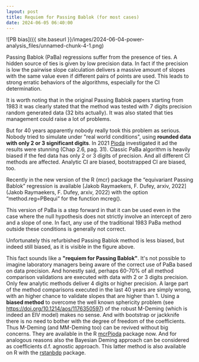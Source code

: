 ```yaml
---
layout: post
title: Requiem for Passing Bablok (for most cases)
date: 2024-06-05 06:40:00
---
```


![PB bias]({{ site.baseurl }}/images/2024-06-04-power-analysis_files/unnamed-chunk-4-1.png)

Passing Bablok (PaBa) regressions suffer from the presence of ties. A hidden source of ties is given by low precision data. In fact if the precision is low the pairwise slope calculation delivers a massive amount of slopes with the same value even if different pairs of points are used. This leads to strong erratic behaviors of the algorithms, especially for the CI determination.

It is worth noting that in the original Passing Bablok papers starting from 1983 it was clearly stated that the method was tested with 7 digits precision random generated data (32 bits actually). It was also stated that ties management could raise a lot of problems.

But for 40 years apparently nobody really took this problem as serious. Nobody tried to simulate under "real world conditions", using **rounded data with only 2 or 3 significant digits**. In 2021 [Pioda](https://arxiv.org/pdf/2105.04628) investigated it ad the results were stunning (Chap 2.6, pag. 31). Classic PaBa algorithm is heavily biased if the fed data has only 2 or 3 digits of precision. And all different CI methods are affected. Analytic CI are biased, bootstrapped CI are biased, too.

Recently in the new version of the R {mcr} package the “equivariant Passing Bablok” regression is available [Jakob Raymaekers, F. Dufey, arxiv, 2022](Jakob Raymaekers, F. Dufey, arxiv, 2022) with the option “method.reg=PBequi” for the function mcreg().

This version of PaBa is a step forward in that it can be used even in the case where the null hypothesis does not strictly involve an intercept of zero and a slope of one. In fact, any use of the traditional 1983 PaBa method outside these conditions is generally not correct.

Unfortunately this refurbished Passing Bablok method is less biased, but indeed still biased, as it is visible in the figure above.

This fact sounds like a **"requiem for Passing Bablok"**. It's not possible to imagine laboratory managers being aware of the correct use of PaBa based on data precision. And honestly said, perhaps 60-70% of all method comparison validations are executed with data with 2 or 3 digits precision. Only few analytic methods deliver 4 digits or higher precision. A large part of the method comparisons executed in the last 40 years are simply wrong, with an higher chance to validate slopes that are higher than 1. Using a **biased method** to overcome the well known sphericity problem (see https://doi.org/10.1214/aos/1176350597) of the robust M-Deming (which is indeed an EIV model) makes no sense. And with bootstrap or jackknife there is no need to bother with the degree of freedom of the coefficients. Thus M-Deming (and MM-Deming too) can be revived without big concerns. They are available in the R [mcrPioda](https://cran.r-project.org/package=mcrPioda) package now. And for analogous reasons also the Bayesian Deming approach can be considered as coefficients d.f. agnostic approach. This latter method is also available on R with the [rstanbdp](https://cran.r-project.org/package=rstanbdp) package.
